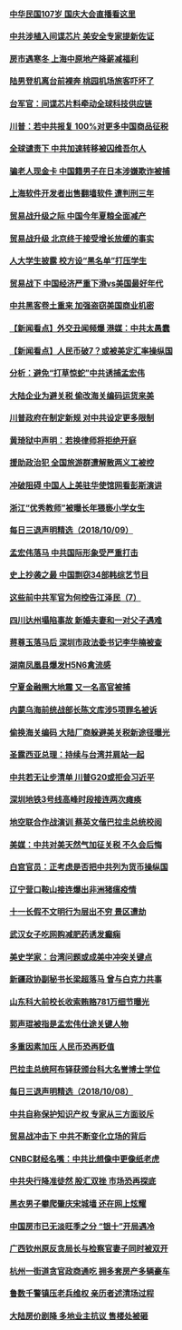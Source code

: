 #### [中华民国107岁 国庆大会直播看这里](../pages/nsc413/n10773259.md?t=10100332) 

#### [中共涉植入间谍芯片 美安全专家提新佐证](../pages/nsc413/n10773174.md?t=10100332) 

#### [房市遇寒冬 上海中原地产降薪减福利](../pages/nsc413/n10773166.md?t=10100332) 

#### [陆男登机离台前裸奔 桃园机场旅客吓坏了](../pages/nsc413/n10773115.md?t=10100332) 

#### [台军官：间谍芯片料牵动全球科技供应链](../pages/nsc413/n10772822.md?t=10100332) 

#### [川普：若中共报复 100%对更多中国商品征税](../pages/nsc413/n10773067.md?t=10100332) 

#### [全球谴责下 中共加速转移被囚维吾尔人](../pages/nsc413/n10773044.md?t=10100332) 

#### [骗老人现金卡 中国籍男子在日本涉嫌欺诈被捕](../pages/nsc413/n10773006.md?t=10100332) 

#### [上海软件开发者出售翻墙软件 遭判刑三年](../pages/nsc413/n10772897.md?t=10100332) 

#### [贸易战升级之际 中国今年夏粮全面减产](../pages/nsc413/n10772788.md?t=10100332) 

#### [贸易战升级 北京终于接受增长放缓的事实](../pages/nsc413/n10772868.md?t=10100332) 

#### [人大学生披露 校方设“黑名单”打压学生](../pages/nsc413/n10772943.md?t=10100332) 

#### [贸易战下 中国经济严重下滑vs美国最好年代](../pages/nsc413/n10772866.md?t=10100332) 

#### [中共黑客卷土重来 加强盗窃美国商业机密](../pages/nsc413/n10772850.md?t=10100332) 

#### [【新闻看点】外交丑闻频爆 港媒：中共太愚蠢](../pages/nsc413/n10772588.md?t=10100332) 

#### [【新闻看点】人民币破7？或被美定汇率操纵国](../pages/nsc413/n10772384.md?t=10100332) 

#### [分析：避免“打草惊蛇”中共诱捕孟宏伟](../pages/nsc413/n10772428.md?t=10100332) 

#### [大陆企业为避关税 偷改海关编码运货来美](../pages/nsc413/n10772734.md?t=10100332) 

#### [川普政府在制定新规 对中共设定更多限制](../pages/nsc413/n10772785.md?t=10100332) 

#### [黄琦狱中声明：若换律师将拒绝开庭](../pages/nsc413/n10772769.md?t=10100332) 

#### [援助政治犯  全国旅游群遭解散两义工被控](../pages/nsc413/n10772413.md?t=10100332) 

#### [冲破阻碍 中国人上美驻华使馆网看彭斯演讲](../pages/nsc413/n10772524.md?t=10100332) 

#### [浙江“优秀教师”被曝长年猥亵小学女生](../pages/nsc413/n10772633.md?t=10100332) 

#### [每日三退声明精选（2018/10/09）](../pages/nsc413/n10772592.md?t=10100332) 

#### [孟宏伟落马 中共国际形象受严重打击](../pages/nsc413/n10772397.md?t=10100332) 

#### [史上抄袭之最 中国剽窃34部韩综艺节目](../pages/nsc413/n10772421.md?t=10100332) 

#### [这些前中共军官为何控告江泽民（7）](../pages/nsc413/n10770491.md?t=10100332) 

#### [四川达州塌陷事故 新婚夫妻和一对父子遇难](../pages/nsc413/n10771519.md?t=10100332) 


#### [蒋尊玉落马后 深圳市政法委书记李华楠被查](../pages/nsc413/n10771843.md?t=10100332) 

#### [湖南凤凰县爆发H5N6禽流感](../pages/nsc413/n10772132.md?t=10100332) 

#### [宁夏金融圈大地震 又一名高官被捕](../pages/nsc413/n10772041.md?t=10100332) 

#### [内蒙乌海前统战部长陈文库涉5项罪名被诉](../pages/nsc413/n10771968.md?t=10100332) 

#### [偷换海关编码 大陆厂商躲避美关税新途径曝光](../pages/nsc413/n10771682.md?t=10100332) 

#### [圣露西亚总理：持续与台湾并肩站一起](../pages/nsc413/n10771757.md?t=10100332) 

#### [中共若无让步清单 川普G20或拒会习近平](../pages/nsc413/n10771813.md?t=10100332) 

#### [深圳地铁3号线高峰时段接连两次瘫痪](../pages/nsc413/n10771576.md?t=10100332) 

#### [地空联合作战演训 蔡英文偕巴拉圭总统校阅](../pages/nsc413/n10771383.md?t=10100332) 

#### [美媒：中共对美天然气加征关税 不久会后悔](../pages/nsc413/n10771687.md?t=10100332) 

#### [白宫官员：正考虑是否把中共列为货币操纵国](../pages/nsc413/n10771113.md?t=10100332) 

#### [辽宁营口鞍山接连爆出非洲猪瘟疫情](../pages/nsc413/n10771646.md?t=10100332) 

#### [十一长假不文明行为层出不穷 景区遭劫](../pages/nsc413/n10771216.md?t=10100332) 

#### [武汉女子吃网购减肥药诱发癫痫](../pages/nsc413/n10771408.md?t=10100332) 

#### [美史学家：台湾问题或成美中冲突关键点](../pages/nsc413/n10771318.md?t=10100332) 

#### [新疆政协副秘书长梁超落马 曾与白克力共事](../pages/nsc413/n10771312.md?t=10100332) 

#### [山东科大前校长收索贿赂781万细节曝光](../pages/nsc413/n10771279.md?t=10100332) 

#### [郭声琨被指是孟宏伟仕途关键人物](../pages/nsc413/n10770942.md?t=10100332) 

#### [多重因素加压 人民币恐再贬值](../pages/nsc413/n10771085.md?t=10100332) 

#### [巴拉圭总统阿布铎获颁台科大名誉博士学位](../pages/nsc413/n10770927.md?t=10100332) 

#### [每日三退声明精选（2018/10/08）](../pages/nsc413/n10771019.md?t=10100332) 

#### [中共自称保护知识产权 专家从三方面驳斥](../pages/nsc413/n10770284.md?t=10100332) 

#### [贸易战冲击下 中共不断变化立场的背后](../pages/nsc413/n10770886.md?t=10100332) 

#### [CNBC财经名嘴：中共比想像中更像纸老虎](../pages/nsc413/n10770794.md?t=10100332) 

#### [中共央行降准徒然 股汇双挫 市场恐再探底](../pages/nsc413/n10770281.md?t=10100332) 

#### [黑衣男子攀爬肇庆宋城墙 还在网上炫耀](../pages/nsc413/n10770752.md?t=10100332) 

#### [中国房市已无淡旺季之分 “银十”开局遇冷](../pages/nsc413/n10770580.md?t=10100332) 

#### [广西钦州原反贪局长与检察官妻子同时被双开](../pages/nsc413/n10770552.md?t=10100332) 

#### [杭州一街道贪官政商通吃 拥多套房产多辆豪车](../pages/nsc413/n10770353.md?t=10100332) 

#### [鲁数千警镇压老兵维权 亲历者述清场过程](../pages/nsc413/n10770309.md?t=10100332) 

#### [大陆房价剧降 多地业主抗议 售楼处被砸](../pages/nsc413/n10770301.md?t=10100332) 

